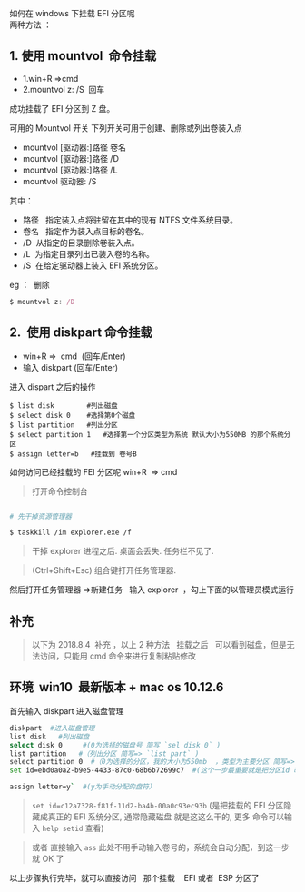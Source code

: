 如何在 windows 下挂载 EFI 分区呢  
两种方法 ：

## 1. 使用 mountvol  命令挂载

- 1.win+R =>cmd
- 2.mountvol z: /S  回车

成功挂载了 EFI 分区到 Z 盘。

可用的 Mountvol 开关
下列开关可用于创建、删除或列出卷装入点

- mountvol [驱动器:]路径 卷名
- mountvol [驱动器:]路径 /D
- mountvol [驱动器:]路径 /L
- mountvol 驱动器: /S

其中：

- 路径   指定装入点将驻留在其中的现有 NTFS 文件系统目录。
- 卷名   指定作为装入点目标的卷名。
- /D  从指定的目录删除卷装入点。
- /L  为指定目录列出已装入卷的名称。
- /S  在给定驱动器上装入 EFI 系统分区。

eg ：  删除

```js
$ mountvol z: /D 
```

## 2.  使用 diskpart 命令挂载   

- win+R =>  cmd  (回车/Enter)
- 输入 diskpart (回车/Enter)

进入 dispart 之后的操作

```nginx
$ list disk        #列出磁盘
$ select disk 0    #选择第0个磁盘
$ list partition   #列出分区
$ select partition 1   #选择第一个分区类型为系统 默认大小为550MB 的那个系统分区
$ assign letter=b   #挂载到 卷号B
```

如何访问已经挂载的 FEI 分区呢
win+R  => cmd

> 打开命令控制台

```sh

# 先干掉资源管理器

$ taskkill /im explorer.exe /f   
```

> 干掉 explorer 进程之后. 桌面会丢失. 任务栏不见了.

> (Ctrl+Shift+Esc) 组合键打开任务管理器.

然后打开任务管理器 =>新建任务   输入 explorer  ，勾上下面的以管理员模式运行

## 补充

> 以下为 2018.8.4  补充 ，以上 2 种方法   挂载之后   可以看到磁盘，但是无法访问，只能用 cmd 命令来进行复制粘贴修改

## 环境  win10  最新版本 + mac os 10.12.6

首先输入 diskpart 进入磁盘管理

```sh
diskpart  #进入磁盘管理
list disk   #列出磁盘
select disk 0     #(0为选择的磁盘号 简写 `sel disk 0` )
list partition   #（列出分区 简写=> `list part` )
select partition 0  #（0为选择的分区，我的大小为550mb  ，类型为主要分区 简写=> `sel part 0` )
set id=ebd0a0a2-b9e5-4433-87c0-68b6b72699c7  #(这个一步最重要就是把分区id 改为系统能识别的id ，不影响使用)

assign letter=y`  #(y为手动分配的盘符）
```

> `set id=c12a7328-f81f-11d2-ba4b-00a0c93ec93b` (是把挂载的 EFI 分区隐藏成真正的 EFI 系统分区, 通常隐藏磁盘 就是这这么干的, 更多  命令可以输入 `help setid` 查看)

> 或者 直接输入 `ass` 此处不用手动输入卷号的，系统会自动分配，到这一步就 OK 了

以上步骤执行完毕，就可以直接访问   那个挂载    EFI 或者  ESP 分区了
